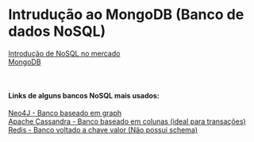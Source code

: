 # Intrudução ao MongoDB (Banco de dados NoSQL)

[Introdução de NoSQL no mercado](/Arquivos/Conteudo/5%20-%20Trabalhando%20com%20banco%20de%20dados%20sql%20e%20nosql/5.2.1%20Intrudu%C3%A7%C3%A3o%20nosql%20no%20mercado.md)<br>
[MongoDB](/Arquivos/Conteudo/5%20-%20Trabalhando%20com%20banco%20de%20dados%20sql%20e%20nosql/5.2.2%20Mongodb.md)

<br>

#### Links de alguns bancos NoSQL mais usados:
[Neo4J - Banco baseado em graph](https://sandbox.neo4j.com/)<br>
[Apache Cassandra - Banco baseado em colunas (ideal para transações)](https://cassandra.apache.org/_/index.html)<br>
[Redis - Banco voltado a chave valor (Não possui schema) ](https://redis.io/)

